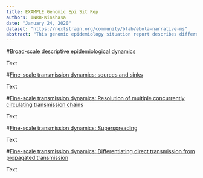 ```yaml
---
title: EXAMPLE Genomic Epi Sit Rep
authors: INRB-Kinshasa
date: "January 24, 2020"
dataset: "https://nextstrain.org/community/blab/ebola-narrative-ms"
abstract: "This genomic epidemiology situation report describes different epidemiological dynamics that we observe in the genomic data. These different examples are described in the the paper, and are available interactively in this narrative as well."
---
```


#[Broad-scale descriptive epidemiological dynamics](https://nextstrain.org/community/blab/ebola-narrative-ms?d=tree)

Text

#[Fine-scale transmission dynamics: sources and sinks](https://nextstrain.org/community/blab/ebola-narrative-ms?clade=c26&d=tree)

Text

#[Fine-scale transmission dynamics: Resolution of multiple concurrently circulating transmission chains](https://nextstrain.org/community/blab/ebola-narrative-ms?clade=c33&f_health_zone=Kalunguta&d=tree)

Text

#[Fine-scale transmission dynamics: Superspreading](https://nextstrain.org/community/blab/ebola-narrative-ms?clade=c25&m=div&d=tree)

Text

#[Fine-scale transmission dynamics: Differentiating direct transmission from propagated transmission](https://nextstrain.org/community/blab/ebola-narrative-ms?clade=c49&d=tree)

Text
